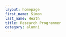```yaml
---
layout: homepage
first_name: Simon
last_name: Heath
title: Research Programmer
category: alumni
---
```

